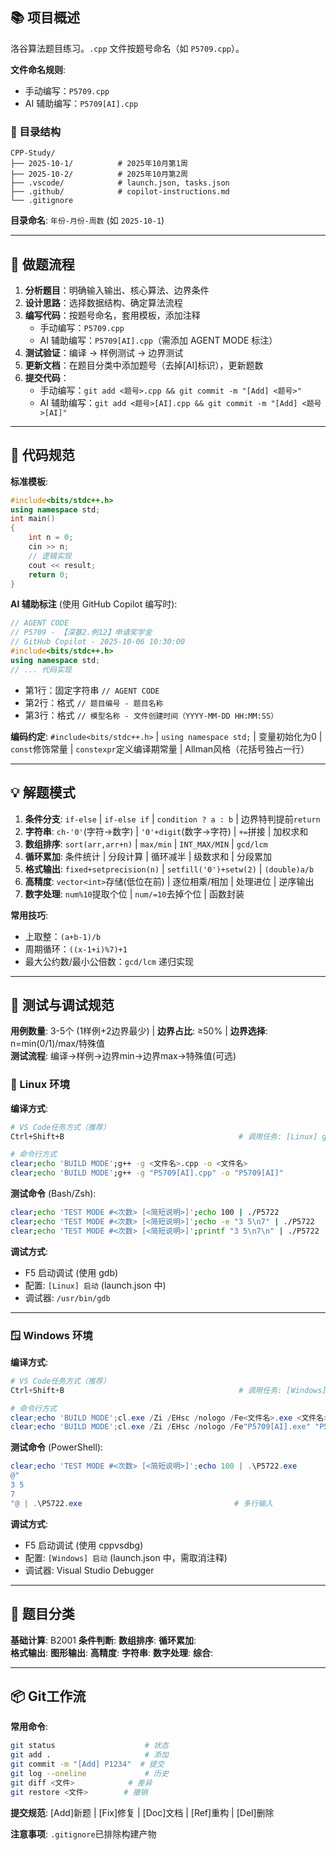 ## 📚 项目概述

洛谷算法题目练习。`.cpp` 文件按题号命名（如 `P5709.cpp`）。

**文件命名规则**:
- 手动编写：`P5709.cpp`
- AI 辅助编写：`P5709[AI].cpp`

### 📁 目录结构

```
CPP-Study/
├── 2025-10-1/          # 2025年10月第1周
├── 2025-10-2/          # 2025年10月第2周 
├── .vscode/            # launch.json, tasks.json
├── .github/            # copilot-instructions.md
└── .gitignore
```

**目录命名**: `年份-月份-周数` (如 `2025-10-1`)

---

## 🎯 做题流程

1. **分析题目**：明确输入输出、核心算法、边界条件
2. **设计思路**：选择数据结构、确定算法流程
3. **编写代码**：按题号命名，套用模板，添加注释
   - 手动编写：`P5709.cpp`
   - AI 辅助编写：`P5709[AI].cpp`（需添加 AGENT MODE 标注）
4. **测试验证**：编译 → 样例测试 → 边界测试
5. **更新文档**：在题目分类中添加题号（去掉[AI]标识），更新题数
6. **提交代码**：
   - 手动编写：`git add <题号>.cpp && git commit -m "[Add] <题号>"`
   - AI 辅助编写：`git add <题号>[AI].cpp && git commit -m "[Add] <题号>[AI]"`

---

## 📝 代码规范

**标准模板**:
```cpp
#include<bits/stdc++.h>
using namespace std;
int main()
{
    int n = 0;
    cin >> n;
    // 逻辑实现
    cout << result;
    return 0;
}
```

**AI 辅助标注** (使用 GitHub Copilot 编写时):
```cpp
// AGENT CODE
// P5709 - 【深基2.例12】申请奖学金
// GitHub Copilot - 2025-10-06 10:30:00
#include<bits/stdc++.h>
using namespace std;
// ... 代码实现
```
- 第1行：固定字符串 `// AGENT CODE`
- 第2行：格式 `// 题目编号 - 题目名称`
- 第3行：格式 `// 模型名称 - 文件创建时间（YYYY-MM-DD HH:MM:SS）`

**编码约定**: `#include<bits/stdc++.h>` | `using namespace std;` | 变量初始化为0 | `const`修饰常量 | `constexpr`定义编译期常量 | Allman风格（花括号独占一行）

---

## 💡 解题模式

1. **条件分支**: `if-else` | `if-else if` | `condition ? a : b` | 边界特判提前`return`
2. **字符串**: `ch-'0'`(字符→数字) | `'0'+digit`(数字→字符) | `+=`拼接 | 加权求和
3. **数组排序**: `sort(arr,arr+n)` | `max/min` | `INT_MAX/MIN` | `gcd/lcm`
4. **循环累加**: 条件统计 | 分段计算 | 循环减半 | 级数求和 | 分段累加
5. **格式输出**: `fixed+setprecision(n)` | `setfill('0')+setw(2)` | `(double)a/b`
6. **高精度**: `vector<int>`存储(低位在前) | 逐位相乘/相加 | 处理进位 | 逆序输出
7. **数字处理**: `num%10`提取个位 | `num/=10`去掉个位 | 函数封装

**常用技巧**:
- 上取整：`(a+b-1)/b`
- 周期循环：`((x-1+i)%7)+1`
- 最大公约数/最小公倍数：`gcd/lcm` 递归实现

---

## 🧪 测试与调试规范

**用例数量**: 3-5个 (1样例+2边界最少) | **边界占比**: ≥50% | **边界选择**: n=min(0/1)/max/特殊值  
**测试流程**: 编译→样例→边界min→边界max→特殊值(可选)

### 🐧 Linux 环境

**编译方式**:
```bash
# VS Code任务方式（推荐）
Ctrl+Shift+B                                       # 调用任务: [Linux] g++ build active file

# 命令行方式
clear;echo 'BUILD MODE';g++ -g <文件名>.cpp -o <文件名>                      # 手动编译
clear;echo 'BUILD MODE';g++ -g "P5709[AI].cpp" -o "P5709[AI]"               # 带[AI]的文件需要引号
```

**测试命令** (Bash/Zsh):
```bash
clear;echo 'TEST MODE #<次数> [<简短说明>]';echo 100 | ./P5722                                 # 单行输入
clear;echo 'TEST MODE #<次数> [<简短说明>]';echo -e "3 5\n7" | ./P5722                        # 多行输入
clear;echo 'TEST MODE #<次数> [<简短说明>]';printf "3 5\n7\n" | ./P5722                       # 多行输入(替代)
```

**调试方式**:
- F5 启动调试 (使用 gdb)
- 配置: `[Linux] 启动` (launch.json 中)
- 调试器: `/usr/bin/gdb`

---

### 🪟 Windows 环境

**编译方式**:
```powershell
# VS Code任务方式（推荐）
Ctrl+Shift+B                                       # 调用任务: [Windows] cl.exe 生成活动文件

# 命令行方式
clear;echo 'BUILD MODE';cl.exe /Zi /EHsc /nologo /Fe<文件名>.exe <文件名>.cpp   # 手动编译
clear;echo 'BUILD MODE';cl.exe /Zi /EHsc /nologo /Fe"P5709[AI].exe" "P5709[AI].cpp"  # 带[AI]的文件需要引号
```

**测试命令** (PowerShell):
```powershell
clear;echo 'TEST MODE #<次数> [<简短说明>]';echo 100 | .\P5722.exe                            # 单行输入
@"
3 5
7
"@ | .\P5722.exe                                  # 多行输入
```

**调试方式**:
- F5 启动调试 (使用 cppvsdbg)
- 配置: `[Windows] 启动` (launch.json 中，需取消注释)
- 调试器: Visual Studio Debugger

---

## 📖 题目分类 

**基础计算**: B2001
**条件判断**: 
**数组排序**: 
**循环累加**:  
**格式输出**: 
**图形输出**:
**高精度**: 
**字符串**:
**数字处理**: 
**综合**: 

---

## 📦 Git工作流

**常用命令**:
```bash
git status                    # 状态
git add .                     # 添加
git commit -m "[Add] P1234"  # 提交
git log --oneline             # 历史
git diff <文件>            # 差异
git restore <文件>        # 撤销
```

**提交规范**: [Add]新题 | [Fix]修复 | [Doc]文档 | [Ref]重构 | [Del]删除

**注意事项**: `.gitignore`已排除构建产物
